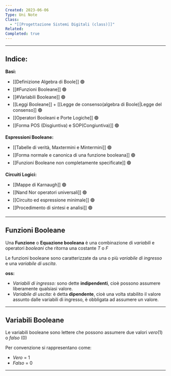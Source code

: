 ```yaml
---
Created: 2023-06-06
Type: Uni Note
Class:
  - "[[Progettazione Sistemi Digitali (class)]]"
Related: 
Completed: true
---
```

---
## Indice:

**Basi:**
- [[Definizione Algebra di Boole]] 🟢
- [[#Funzioni Booleane]] 🟢
- [[#Variabili Booleane]] 🟢
- [[Leggi Booleane]] + [[Legge de consenso(algebra di Boole)|Legge del consenso]] 🟢
- [[Operatori Booleani e Porte Logiche]] 🟢
- [[Forma POS (Disgiuntiva) e SOP(Congiuntiva)]] 🟢

**Espressioni Booleane:**
- [[Tabelle di verità, Maxtermini e Mintermini]] 🟢
- [[Forma normale e canonica di una funzione booleana]] 🟢
- [[Funzioni Booleane non completamente specificate]] 🟢

**Circuiti Logici:**
- [[Mappe di Karnaugh]] 🟢
- [[Nand Nor operatori universali]] 🟢
- [[Circuito ed espressione minimale]] 🟢
- [[Procedimento di sintesi e analisi]] 🟢

---
## Funzioni Booleane
Una **Funzione** o **Equazione booleana** è una combinazione di *variabili* e operatori *booleani* che ritorna una costante *T* o *F*

Le funzioni booleane sono caratterizzate da una o più *variabile di ingresso* e una *variabile di uscita*.

**oss:**
- *Variabili di ingresso:* sono dette **indipendenti**, cioè possono assumere liberamente qualsiasi valore.
- *Variabile di uscita:* è detta **dipendente**, cioè una volta stabilito il valore assunto dalle variabili di ingresso, è obbligata ad assumere un valore.

---
## Variabili Booleane
Le variabili booleane sono lettere che possono assumere due valori *vero*(1) o *falso* (0)

Per convenzione si rappresentano come: 
-  *Vero* = 1 
-  *Falso* = 0

---
